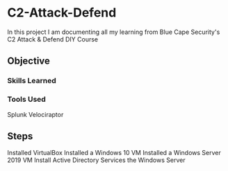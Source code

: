 # C2-Attack-Defend
In this project I am documenting all my learning from Blue Cape Security's C2 Attack &amp; Defend DIY Course

## Objective


### Skills Learned


### Tools Used
Splunk
Velociraptor

## Steps
Installed VirtualBox
Installed a Windows 10 VM
Installed a Windows Server 2019 VM
Install Active Directory Services the Windows Server
